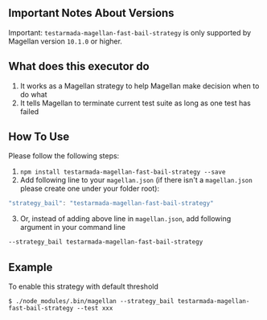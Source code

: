## Important Notes About Versions

Important: `testarmada-magellan-fast-bail-strategy` is only supported by Magellan version `10.1.0` or higher.

## What does this executor do
 
 1. It works as a Magellan strategy to help Magellan make decision when to do what
 2. It tells Magellan to terminate current test suite as long as one test has failed

## How To Use

Please follow the following steps:

 1. `npm install testarmada-magellan-fast-bail-strategy --save`
 2. Add following line to your `magellan.json` (if there isn't a `magellan.json` please create one under your folder root):

 ```javascript
 "strategy_bail": "testarmada-magellan-fast-bail-strategy"
 ```

 3. Or, instead of adding above line in `magellan.json`, add following argument in your command line

 ```bash
 --strategy_bail testarmada-magellan-fast-bail-strategy
 ```

## Example

To enable this strategy with default threshold
```console
$ ./node_modules/.bin/magellan --strategy_bail testarmada-magellan-fast-bail-strategy --test xxx
```
